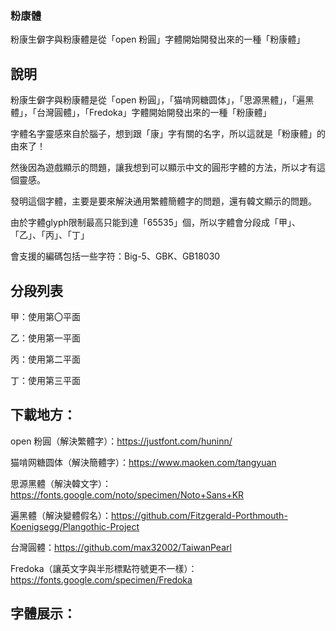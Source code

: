 ### 粉康體

粉康生僻字與粉康體是從「open 粉圓」字體開始開發出來的一種「粉康體」

## 說明
粉康生僻字與粉康體是從「open 粉圓」，「猫啃网糖圆体」，「思源黑體」，「遍黑體」，「台灣圓體」，「Fredoka」字體開始開發出來的一種「粉康體」

字體名字靈感來自於腦子，想到跟「康」字有關的名字，所以這就是「粉康體」的由來了！

然後因為遊戲顯示的問題，讓我想到可以顯示中文的圓形字體的方法，所以才有這個靈感。

發明這個字體，主要是要來解決通用繁體簡體字的問題，還有韓文顯示的問題。

由於字體glyph限制最高只能到達「65535」個，所以字體會分段成「甲」、「乙」、「丙」、「丁」

會支援的編碼包括一些字符：Big-5、GBK、GB18030

## 分段列表

甲：使用第〇平面

乙：使用第一平面

丙：使用第二平面

丁：使用第三平面

## 下載地方：

open 粉圓（解決繁體字）：https://justfont.com/huninn/

猫啃网糖圆体（解決簡體字）：https://www.maoken.com/tangyuan

思源黑體（解決韓文字）：https://fonts.google.com/noto/specimen/Noto+Sans+KR

遍黑體（解決變體假名）：https://github.com/Fitzgerald-Porthmouth-Koenigsegg/Plangothic-Project

台灣圓體：https://github.com/max32002/TaiwanPearl

Fredoka（讓英文字與半形標點符號更不一樣）：https://fonts.google.com/specimen/Fredoka

## 字體展示：
